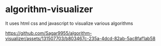 # algorithm-visualizer
It uses html css and javascript to visualize various algorithms 


https://github.com/Sagar9955/algorithm-visualizer/assets/131507703/b803467c-235a-4dcd-82ab-5ac8faf1ab58


